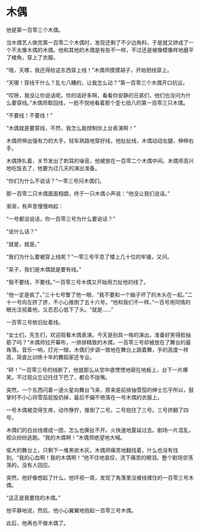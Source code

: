 # 木偶

他是第一百零三个木偶。 

当木偶艺人做完第一百零二个木偶时，发现还剩了不少边角料，于是就又拼成了一个不太像木偶的木偶。他和其他的木偶是有些不一样，不过还是被像模像样地磨平了棱角，穿上了衣服。 

“哦，天哪，我还得给这东西穿上线！”木偶师摸摸胡子，开始把线穿上。 

“天哪！穿线干什么？乱七八糟的，让我怎么动？”第一百零三个木偶开口抗议。 

“哎呀，我没让你说话呢。你的话好多啊，看看你安静的兄弟们，他们也没问为什么要穿线。”木偶师取回线，一脸不悦地看着那个歪七扭八的第一百零三只木偶。 

“不要线！不要线！” 

“木偶就是要穿线，不然，我怎么能控制你上台表演啊！” 

木偶师伸出强有力的大手，轻车熟路地穿好线，他扯扯线，木偶动动左腿，伸伸右手。 

木偶挣扎着，关节发出了刺耳的噪音，他被放在一百零二个木偶中间。木偶师高兴地吃饭去了，他要为过几天的演出准备。 

“你们为什么不说话？”一零三号问木偶们。 

那一百零二只木偶面面相觑，终于一只木偶小声说：“他没让我们说话。” 

渐渐，有声音慢慢响起： 

“一号都没说话，你一百零三号为什么要说话？” 

“说什么话？” 

“就是，就是。” 

“我们为什么要被穿上线呢？”一零三号平息了楼上几十位的牢骚，又问。 

“呆子，我们是木偶就是要有线。” 

“我不要线，不要线。”一百零三号木偶又开始用力扯他的线了。 

“他一定是疯了。”三十七号瞥了他一眼，“我不要和一个脑子坏了的木头在一起。”二十一号向左挤了挤，不小心推倒了五十六号。“他和我们不一样。”一百号用同情的眼光注视着他，又忍忍心低下了头。“就是……” 

一百零三号依旧扯着线。 

“女士们，先生们，欢迎观看木偶表演。今天是别具一格的演出。准备好笑得脸抽筋了吗？”木偶师拉开幕布，一排排精致的木偶，一百零三号却被放在了舞台的最角落。音乐一响，灯光一暗，木偶们步调一致地在舞台上跳着舞，手的高度一样高，简直比训练十年的舞蹈家还专业。 

“砰！”一百零三号的线断了，他就那么从空中直愣愣地砸在地板上，台下一片爆笑。不过观众忘记托住下巴了，都合不拢嘴。 

突然，一个东西闪着一道火星向舞台飞来，原来是前排抽雪茄的绅士忘乎所以，鼓掌时不小心将雪茄屁股扔掉，最后不偏不倚落在一号木偶的衣服上。 

一号木偶被烫得生疼，动作狰狞，推倒了二号。二号抱住了三号。三号挤翻了四号。 

木偶们的白丝线缠成一团，怎么也撕扯不开。火快速地蔓延过去。剧场一片混乱，观众纷纷逃跑。“我的木偶啊！”木偶师绝望地大喊。 

偌大的舞台上，只剩下一堆黑炭木灰。木偶师痛苦地翻找着，什么也没有找到。“我的心血啊！我的木偶啊！”他不住地哀叹，流下痛苦的眼泪。整个剧场空荡荡的，没有人回应。 

突然，他好像想起了什么。他环视一周，发现了角落里没被线缠住的一百零三号木偶。 

“这正是我要找的木偶。” 

他平静地说，然后，他小心翼翼地抱起一百零三号木偶。 

此后，他再也不做木偶了。